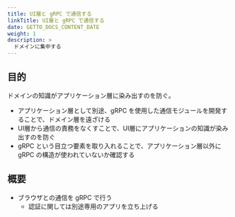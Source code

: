```yaml
---
title: UI層と gRPC で通信する
linkTitle: UI層と gRPC で通信する
date: GETTO_DOCS_CONTENT_DATE
weight: 1
description: >
  ドメインに集中する
---
```


## 目的

ドメインの知識がアプリケーション層に染み出すのを防ぐ。

- アプリケーション層として別途、gRPC を使用した通信モジュールを開発することで、ドメイン層を遠ざける
- UI層から通信の責務をなくすことで、UI層にアプリケーションの知識が染み出すのを防ぐ
- gRPC という目立つ要素を取り入れることで、アプリケーション層以外に gRPC の構造が使われていないか確認する


## 概要

- ブラウザとの通信を gRPC で行う
  - 認証に関しては別途専用のアプリを立ち上げる
